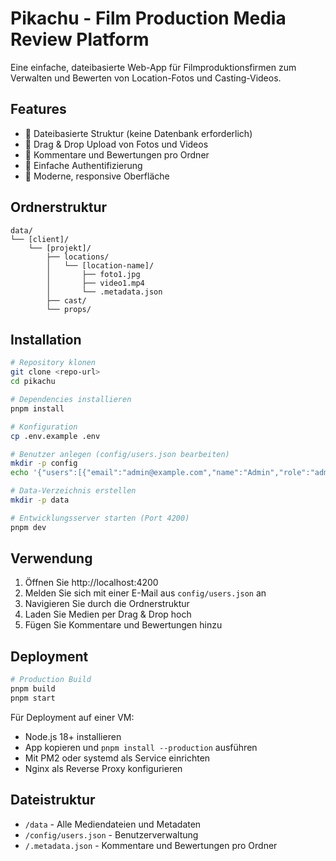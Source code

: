# Pikachu - Film Production Media Review Platform

Eine einfache, dateibasierte Web-App für Filmproduktionsfirmen zum Verwalten und Bewerten von Location-Fotos und Casting-Videos.

## Features

- 📁 Dateibasierte Struktur (keine Datenbank erforderlich)
- 📸 Drag & Drop Upload von Fotos und Videos
- 💬 Kommentare und Bewertungen pro Ordner
- 🔐 Einfache Authentifizierung
- 🎨 Moderne, responsive Oberfläche

## Ordnerstruktur

```
data/
└── [client]/
    └── [projekt]/
        ├── locations/
        │   └── [location-name]/
        │       ├── foto1.jpg
        │       ├── video1.mp4
        │       └── .metadata.json
        ├── cast/
        └── props/
```

## Installation

```bash
# Repository klonen
git clone <repo-url>
cd pikachu

# Dependencies installieren
pnpm install

# Konfiguration
cp .env.example .env

# Benutzer anlegen (config/users.json bearbeiten)
mkdir -p config
echo '{"users":[{"email":"admin@example.com","name":"Admin","role":"admin"}]}' > config/users.json

# Data-Verzeichnis erstellen
mkdir -p data

# Entwicklungsserver starten (Port 4200)
pnpm dev
```

## Verwendung

1. Öffnen Sie http://localhost:4200
2. Melden Sie sich mit einer E-Mail aus `config/users.json` an
3. Navigieren Sie durch die Ordnerstruktur
4. Laden Sie Medien per Drag & Drop hoch
5. Fügen Sie Kommentare und Bewertungen hinzu

## Deployment

```bash
# Production Build
pnpm build
pnpm start
```

Für Deployment auf einer VM:
- Node.js 18+ installieren
- App kopieren und `pnpm install --production` ausführen
- Mit PM2 oder systemd als Service einrichten
- Nginx als Reverse Proxy konfigurieren

## Dateistruktur

- `/data` - Alle Mediendateien und Metadaten
- `/config/users.json` - Benutzerverwaltung
- `/.metadata.json` - Kommentare und Bewertungen pro Ordner